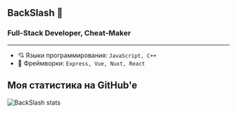 ## BackSlash 🥰
### Full-Stack Developer, Cheat-Maker

---

- 💘 Языки программирования: `JavaScript, C++`
- 🚀 Фреймворки: `Express, Vue, Nuxt, React`

## Моя статистика на GitHub'e
![BackSlash stats](https://github-readme-stats.vercel.app/api?username=backslash-sys&show_icons=true&theme=tokyonight)

